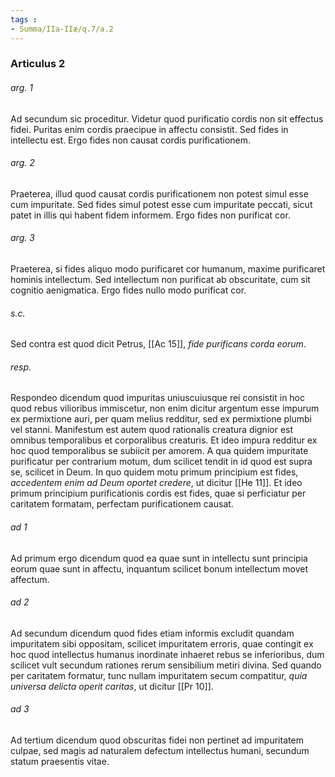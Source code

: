 ```yaml
---
tags : 
- Summa/IIa-IIæ/q.7/a.2
---
```


### Articulus 2

###### arg. 1
Ad secundum sic proceditur. Videtur quod purificatio cordis non sit effectus fidei. Puritas enim cordis praecipue in affectu consistit. Sed fides in intellectu est. Ergo fides non causat cordis purificationem.

###### arg. 2
Praeterea, illud quod causat cordis purificationem non potest simul esse cum impuritate. Sed fides simul potest esse cum impuritate peccati, sicut patet in illis qui habent fidem informem. Ergo fides non purificat cor.

###### arg. 3
Praeterea, si fides aliquo modo purificaret cor humanum, maxime purificaret hominis intellectum. Sed intellectum non purificat ab obscuritate, cum sit cognitio aenigmatica. Ergo fides nullo modo purificat cor.

###### s.c.
Sed contra est quod dicit Petrus, [[Ac 15]], *fide purificans corda eorum*.

###### resp.
Respondeo dicendum quod impuritas uniuscuiusque rei consistit in hoc quod rebus vilioribus immiscetur, non enim dicitur argentum esse impurum ex permixtione auri, per quam melius redditur, sed ex permixtione plumbi vel stanni. Manifestum est autem quod rationalis creatura dignior est omnibus temporalibus et corporalibus creaturis. Et ideo impura redditur ex hoc quod temporalibus se subiicit per amorem. A qua quidem impuritate purificatur per contrarium motum, dum scilicet tendit in id quod est supra se, scilicet in Deum. In quo quidem motu primum principium est fides, *accedentem enim ad Deum oportet credere*, ut dicitur [[He 11]]. Et ideo primum principium purificationis cordis est fides, quae si perficiatur per caritatem formatam, perfectam purificationem causat.

###### ad 1
Ad primum ergo dicendum quod ea quae sunt in intellectu sunt principia eorum quae sunt in affectu, inquantum scilicet bonum intellectum movet affectum.

###### ad 2
Ad secundum dicendum quod fides etiam informis excludit quandam impuritatem sibi oppositam, scilicet impuritatem erroris, quae contingit ex hoc quod intellectus humanus inordinate inhaeret rebus se inferioribus, dum scilicet vult secundum rationes rerum sensibilium metiri divina. Sed quando per caritatem formatur, tunc nullam impuritatem secum compatitur, *quia universa delicta operit caritas*, ut dicitur [[Pr 10]].

###### ad 3
Ad tertium dicendum quod obscuritas fidei non pertinet ad impuritatem culpae, sed magis ad naturalem defectum intellectus humani, secundum statum praesentis vitae.

